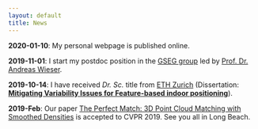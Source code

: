 ```yaml
---
layout: default
title: News
---
```


**2020-01-10**: My personal webpage is published online.

**2019-11-01**: I start my postdoc position in the [GSEG group](https://gseg.igp.ethz.ch) led by [Prof. Dr. Andreas Wieser](https://gseg.igp.ethz.ch/people/group-head/prof-dr--andreas-wieser.html).

**2019-10-14**: I have received *Dr. Sc.* title from [ETH Zurich](https://ethz.ch/en.html) (Dissertation: [**Mitigating Variability Issues for Feature-based indoor positioning**](https://www.research-collection.ethz.ch/bitstream/handle/20.500.11850/371393/1/Thesis_Caifa_Zhou.pdf)).

**2019-Feb**: Our paper [The Perfect Match: 3D Point Cloud Matching with Smoothed Densities](http://openaccess.thecvf.com/content_CVPR_2019/html/Gojcic_The_Perfect_Match_3D_Point_Cloud_Matching_With_Smoothed_Densities_CVPR_2019_paper.html) is accepted to CVPR 2019. See you all in Long Beach.
